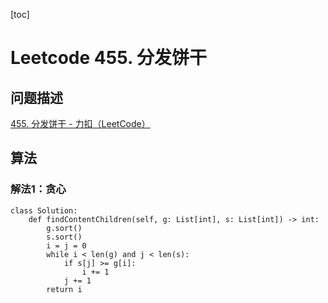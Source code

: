 [toc]

# Leetcode 455. 分发饼干

## 问题描述

[455. 分发饼干 - 力扣（LeetCode）](https://leetcode-cn.com/problems/assign-cookies/)

## 算法

### 解法1：贪心

```
class Solution:
    def findContentChildren(self, g: List[int], s: List[int]) -> int:
        g.sort()
        s.sort()
        i = j = 0
        while i < len(g) and j < len(s):
            if s[j] >= g[i]:
                i += 1
            j += 1
        return i
```